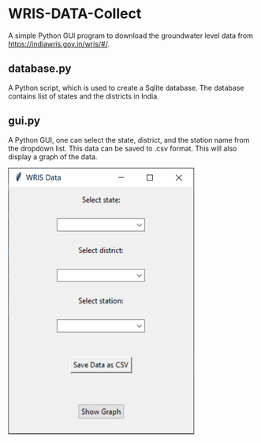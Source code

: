 
# WRIS-DATA-Collect

A simple Python GUI program to download the groundwater level data from  https://indiawris.gov.in/wris/#/.




## database.py

A Python script, which is used to create a Sqlite database. The database contains list of states and the districts in India.

## gui.py

A Python GUI, one can select the state, district, and the station name from the dropdown list. This data can be saved to .csv format. This will also display a graph of the data.

![Main Window](screenshots/main_window.PNG)
